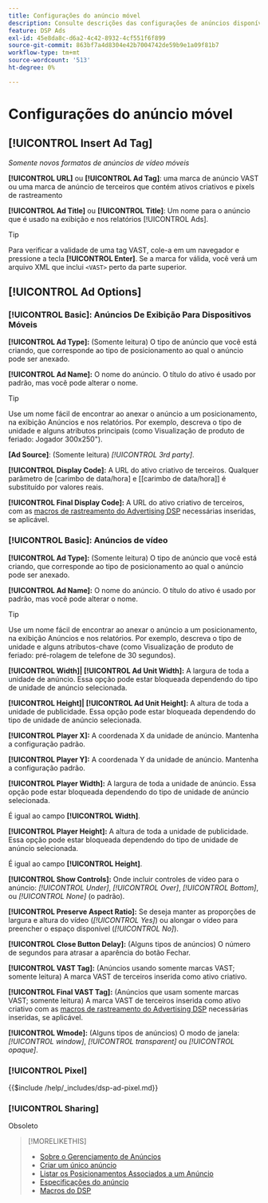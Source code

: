 ```yaml
---
title: Configurações do anúncio móvel
description: Consulte descrições das configurações de anúncios disponíveis para anúncios móveis.
feature: DSP Ads
exl-id: 45e8da8c-d6a2-4c42-8932-4cf551f6f899
source-git-commit: 863bf7a4d8304e42b7004742de59b9e1a09f81b7
workflow-type: tm+mt
source-wordcount: '513'
ht-degree: 0%

---
```


# Configurações do anúncio móvel

## [!UICONTROL Insert Ad Tag]

*Somente novos formatos de anúncios de vídeo móveis*

**[!UICONTROL URL]** ou **[!UICONTROL Ad Tag]**: uma marca de anúncio VAST ou uma marca de anúncio de terceiros que contém ativos criativos e pixels de rastreamento

**[!UICONTROL Ad Title]** ou **[!UICONTROL Title]**: Um nome para o anúncio que é usado na exibição e nos relatórios [!UICONTROL Ads].

>[!TIP]
>
> Para verificar a validade de uma tag VAST, cole-a em um navegador e pressione a tecla **[!UICONTROL Enter]**. Se a marca for válida, você verá um arquivo XML que inclui `<VAST>` perto da parte superior.

## [!UICONTROL Ad Options]

### [!UICONTROL Basic]: Anúncios De Exibição Para Dispositivos Móveis

**[!UICONTROL Ad Type]:** (Somente leitura) O tipo de anúncio que você está criando, que corresponde ao tipo de posicionamento ao qual o anúncio pode ser anexado.

**[!UICONTROL Ad Name]:** O nome do anúncio. O título do ativo é usado por padrão, mas você pode alterar o nome.

>[!TIP]
>
> Use um nome fácil de encontrar ao anexar o anúncio a um posicionamento, na exibição Anúncios e nos relatórios. Por exemplo, descreva o tipo de unidade e alguns atributos principais (como Visualização de produto de feriado: Jogador 300x250&quot;).

**\[Ad Source\]**: (Somente leitura) *[!UICONTROL 3rd party]*.

**[!UICONTROL Display Code]:** A URL do ativo criativo de terceiros. Qualquer parâmetro de [carimbo de data/hora] e [[carimbo de data/hora]] é substituído por valores reais.

**[!UICONTROL Final Display Code]:** A URL do ativo criativo de terceiros, com as [macros de rastreamento do Advertising DSP](/help/dsp/campaign-management/macros.md) necessárias inseridas, se aplicável.

### [!UICONTROL Basic]: Anúncios de vídeo

**[!UICONTROL Ad Type]:** (Somente leitura) O tipo de anúncio que você está criando, que corresponde ao tipo de posicionamento ao qual o anúncio pode ser anexado.

**[!UICONTROL Ad Name]:** O nome do anúncio. O título do ativo é usado por padrão, mas você pode alterar o nome.

>[!TIP]
>
> Use um nome fácil de encontrar ao anexar o anúncio a um posicionamento, na exibição Anúncios e nos relatórios. Por exemplo, descreva o tipo de unidade e alguns atributos-chave (como Visualização de produto de feriado: pré-rolagem de telefone de 30 segundos).

**[!UICONTROL Width]| [!UICONTROL Ad Unit Width]:** A largura de toda a unidade de anúncio. Essa opção pode estar bloqueada dependendo do tipo de unidade de anúncio selecionada.

**[!UICONTROL Height]| [!UICONTROL Ad Unit Height]:** A altura de toda a unidade de publicidade. Essa opção pode estar bloqueada dependendo do tipo de unidade de anúncio selecionada.

**[!UICONTROL Player X]:** A coordenada X da unidade de anúncio. Mantenha a configuração padrão.

**[!UICONTROL Player Y]:** A coordenada Y da unidade de anúncio. Mantenha a configuração padrão.

**[!UICONTROL Player Width]:** A largura de toda a unidade de anúncio. Essa opção pode estar bloqueada dependendo do tipo de unidade de anúncio selecionada.

É igual ao campo **[!UICONTROL Width]**.

**[!UICONTROL Player Height]:** A altura de toda a unidade de publicidade. Essa opção pode estar bloqueada dependendo do tipo de unidade de anúncio selecionada.

É igual ao campo **[!UICONTROL Height]**.

**[!UICONTROL Show Controls]:** Onde incluir controles de vídeo para o anúncio: *[!UICONTROL Under]*, *[!UICONTROL Over]*, *[!UICONTROL Bottom]*, ou *[!UICONTROL None]* (o padrão).

**[!UICONTROL Preserve Aspect Ratio]:** Se deseja manter as proporções de largura e altura do vídeo (*[!UICONTROL Yes]*) ou alongar o vídeo para preencher o espaço disponível (*[!UICONTROL No]*).

**[!UICONTROL Close Button Delay]:** (Alguns tipos de anúncios) O número de segundos para atrasar a aparência do botão Fechar.

**[!UICONTROL VAST Tag]:** (Anúncios usando somente marcas VAST; somente leitura) A marca VAST de terceiros inserida como ativo criativo.

**[!UICONTROL Final VAST Tag]:** (Anúncios que usam somente marcas VAST; somente leitura) A marca VAST de terceiros inserida como ativo criativo com as [macros de rastreamento do Advertising DSP](/help/dsp/campaign-management/macros.md) necessárias inseridas, se aplicável.

**[!UICONTROL Wmode]:** (Alguns tipos de anúncios) O modo de janela: *[!UICONTROL window]*, *[!UICONTROL transparent]* ou *[!UICONTROL opaque]*.

### [!UICONTROL Pixel]

<!-- **[!UICONTROL Pixel]:** -->

{{$include /help/_includes/dsp-ad-pixel.md}}

### [!UICONTROL Sharing]

Obsoleto

>[!MORELIKETHIS]
>
>* [Sobre o Gerenciamento de Anúncios](ad-about.md)
>* [Criar um único anúncio](ad-create.md)
>* [Listar os Posicionamentos Associados a um Anúncio](/help/dsp/campaign-management/ads/ad-list-placements.md)
>* [Especificações do anúncio](ad-specs.md)
>* [Macros do DSP](/help/dsp/campaign-management/macros.md)
